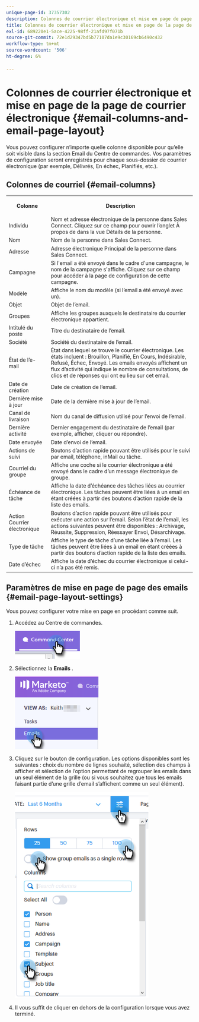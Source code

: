 ```yaml
---
unique-page-id: 37357302
description: Colonnes de courrier électronique et mise en page de page de courrier électronique - Documents Marketo - Documentation du produit
title: Colonnes de courrier électronique et mise en page de la page de courrier électronique
exl-id: 689220e1-5ace-4225-98ff-21afd97f071b
source-git-commit: 72e1d29347bd5b77107da1e9c30169cb6490c432
workflow-type: tm+mt
source-wordcount: '506'
ht-degree: 6%

---
```


# Colonnes de courrier électronique et mise en page de la page de courrier électronique {#email-columns-and-email-page-layout}

Vous pouvez configurer n’importe quelle colonne disponible pour qu’elle soit visible dans la section Email du Centre de commandes. Vos paramètres de configuration seront enregistrés pour chaque sous-dossier de courrier électronique (par exemple, Délivrés, En échec, Planifiés, etc.).

## Colonnes de courriel {#email-columns}

<table> 
 <colgroup> 
  <col> 
  <col> 
 </colgroup> 
 <tbody> 
  <tr> 
   <th><p>Colonne</p></th> 
   <th>Description</th> 
  </tr> 
  <tr> 
   <td>Individu</td> 
   <td>Nom et adresse électronique de la personne dans Sales Connect. Cliquez sur ce champ pour ouvrir l’onglet À propos de dans la vue Détails de la personne.</td> 
  </tr> 
  <tr> 
   <td>Nom</td> 
   <td>Nom de la personne dans Sales Connect.</td> 
  </tr> 
  <tr> 
   <td>Adresse</td> 
   <td>Adresse électronique Principal de la personne dans Sales Connect.</td> 
  </tr> 
  <tr> 
   <td>Campagne</td> 
   <td>Si l'email a été envoyé dans le cadre d'une campagne, le nom de la campagne s'affiche. Cliquez sur ce champ pour accéder à la page de configuration de cette campagne.</td> 
  </tr> 
  <tr> 
   <td>Modèle</td> 
   <td>Affiche le nom du modèle (si l’email a été envoyé avec un).</td> 
  </tr> 
  <tr> 
   <td colspan="1">Objet</td> 
   <td colspan="1">Objet de l’email.</td> 
  </tr> 
  <tr> 
   <td colspan="1">Groupes</td> 
   <td colspan="1">Affiche les groupes auxquels le destinataire du courrier électronique appartient.</td> 
  </tr> 
  <tr> 
   <td>Intitulé du poste</td> 
   <td>Titre du destinataire de l’email.</td> 
  </tr> 
  <tr> 
   <td>Société</td> 
   <td>Société du destinataire de l’email.</td> 
  </tr> 
  <tr> 
   <td>État de l’e-mail</td> 
   <td>État dans lequel se trouve le courrier électronique. Les états incluent : Brouillon, Planifié, En Cours, Indésirable, Refusé, Échec, Envoyé. Les emails envoyés affichent un flux d’activité qui indique le nombre de consultations, de clics et de réponses qui ont eu lieu sur cet email.</td> 
  </tr> 
  <tr> 
   <td>Date de création</td> 
   <td>Date de création de l’email.</td> 
  </tr> 
  <tr> 
   <td>Dernière mise à jour</td> 
   <td>Date de la dernière mise à jour de l’email.</td> 
  </tr> 
  <tr> 
   <td>Canal de livraison</td> 
   <td>Nom du canal de diffusion utilisé pour l’envoi de l’email.</td> 
  </tr> 
  <tr> 
   <td>Dernière activité</td> 
   <td>Dernier engagement du destinataire de l’email (par exemple, afficher, cliquer ou répondre).</td> 
  </tr> 
  <tr> 
   <td>Date envoyée</td> 
   <td>Date d’envoi de l’email.</td> 
  </tr> 
  <tr> 
   <td>Actions de suivi</td> 
   <td>Boutons d’action rapide pouvant être utilisés pour le suivi par email, téléphone, inMail ou tâche.</td> 
  </tr> 
  <tr> 
   <td>Courriel du groupe</td> 
   <td>Affiche une coche si le courrier électronique a été envoyé dans le cadre d’un message électronique de groupe.</td> 
  </tr> 
  <tr> 
   <td>Échéance de tâche</td> 
   <td>Affiche la date d’échéance des tâches liées au courrier électronique. Les tâches peuvent être liées à un email en étant créées à partir des boutons d’action rapide de la liste des emails.</td> 
  </tr> 
  <tr> 
   <td>Action Courrier électronique</td> 
   <td>Boutons d’action rapide pouvant être utilisés pour exécuter une action sur l’email. Selon l’état de l’email, les actions suivantes peuvent être disponibles : Archivage, Réussite, Suppression, Réessayer Envoi, Désarchivage.</td> 
  </tr> 
  <tr> 
   <td>Type de tâche</td> 
   <td>Affiche le type de tâche d’une tâche liée à l’email. Les tâches peuvent être liées à un email en étant créées à partir des boutons d’action rapide de la liste des emails.</td> 
  </tr> 
  <tr> 
   <td>Date d’échec</td> 
   <td>Affiche la date d’échec du courrier électronique si celui-ci n’a pas été remis.</td> 
  </tr> 
 </tbody> 
</table>

## Paramètres de mise en page de page des emails {#email-page-layout-settings}

Vous pouvez configurer votre mise en page en procédant comme suit.

1. Accédez au Centre de commandes.

   ![](assets/email-columns-and-email-grid-layout-1.png)

1. Sélectionnez la **Emails** .

   ![](assets/email-columns-and-email-grid-layout-2.png)

1. Cliquez sur le bouton de configuration. Les options disponibles sont les suivantes : choix du nombre de lignes souhaité, sélection des champs à afficher et sélection de l’option permettant de regrouper les emails dans un seul élément de la grille (ou si vous souhaitez que tous les emails faisant partie d’une grille d’email s’affichent comme un seul élément).

   ![](assets/email-columns-and-email-grid-layout-3.png)

1. Il vous suffit de cliquer en dehors de la configuration lorsque vous avez terminé.
